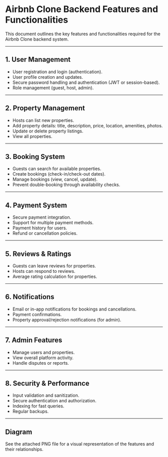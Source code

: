 # Airbnb Clone Backend Features and Functionalities

This document outlines the key features and functionalities required for the Airbnb Clone backend system.

---

## 1. User Management
- User registration and login (authentication).
- User profile creation and updates.
- Secure password handling and authentication (JWT or session-based).
- Role management (guest, host, admin).

---

## 2. Property Management
- Hosts can list new properties.
- Add property details: title, description, price, location, amenities, photos.
- Update or delete property listings.
- View all properties.

---

## 3. Booking System
- Guests can search for available properties.
- Create bookings (check-in/check-out dates).
- Manage bookings (view, cancel, update).
- Prevent double-booking through availability checks.

---

## 4. Payment System
- Secure payment integration.
- Support for multiple payment methods.
- Payment history for users.
- Refund or cancellation policies.

---

## 5. Reviews & Ratings
- Guests can leave reviews for properties.
- Hosts can respond to reviews.
- Average rating calculation for properties.

---

## 6. Notifications
- Email or in-app notifications for bookings and cancellations.
- Payment confirmations.
- Property approval/rejection notifications (for admin).

---

## 7. Admin Features
- Manage users and properties.
- View overall platform activity.
- Handle disputes or reports.

---

## 8. Security & Performance
- Input validation and sanitization.
- Secure authentication and authorization.
- Indexing for fast queries.
- Regular backups.

---

## Diagram
See the attached PNG file for a visual representation of the features and their relationships.
